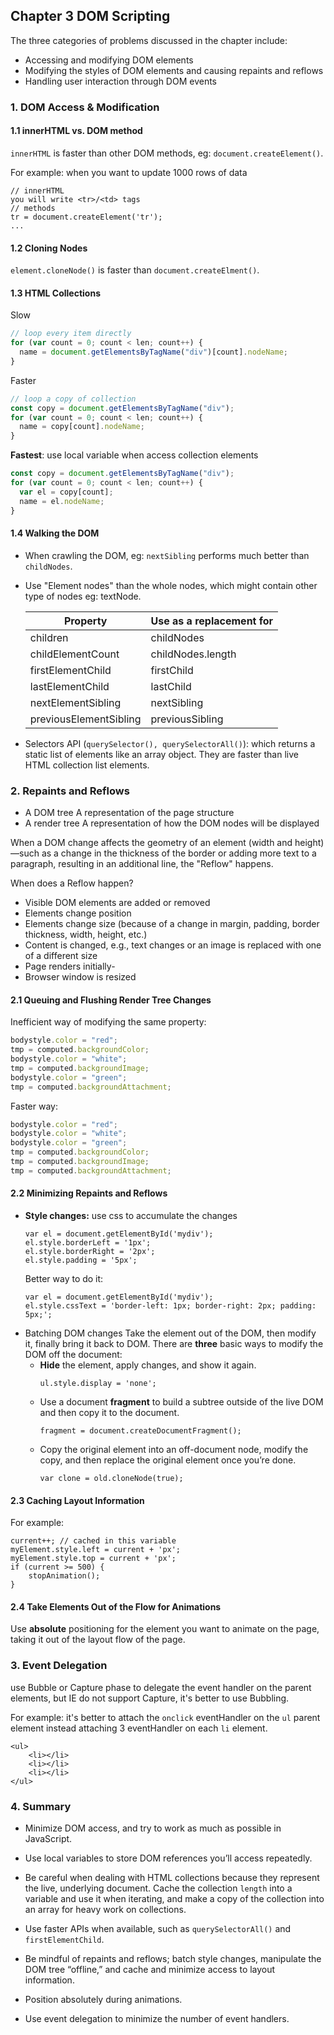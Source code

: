 ## Chapter 3 DOM Scripting

The three categories of problems discussed in the chapter include:

- Accessing and modifying DOM elements
- Modifying the styles of DOM elements and causing repaints and reflows
- Handling user interaction through DOM events

### 1. DOM Access & Modification

#### 1.1 innerHTML vs. DOM method

`innerHTML` is faster than other DOM methods, eg: `document.createElement()`.

For example: when you want to update 1000 rows of data

```text
// innerHTML
you will write <tr>/<td> tags
// methods
tr = document.createElement('tr');
...
```

#### 1.2 Cloning Nodes

`element.cloneNode()` is faster than `document.createElment()`.

#### 1.3 HTML Collections

Slow

```js
// loop every item directly
for (var count = 0; count < len; count++) {
  name = document.getElementsByTagName("div")[count].nodeName;
}
```

Faster

```js
// loop a copy of collection
const copy = document.getElementsByTagName("div");
for (var count = 0; count < len; count++) {
  name = copy[count].nodeName;
}
```

**Fastest**: use local variable when access collection elements

```js
const copy = document.getElementsByTagName("div");
for (var count = 0; count < len; count++) {
  var el = copy[count];
  name = el.nodeName;
}
```

#### 1.4 Walking the DOM

- When crawling the DOM, eg: `nextSibling` performs much better than `childNodes`.
- Use "Element nodes" than the whole nodes, which might contain other type of nodes eg: textNode.

  | Property               | Use as a replacement for |
  | ---------------------- | ------------------------ |
  | children               | childNodes               |
  | childElementCount      | childNodes.length        |
  | firstElementChild      | firstChild               |
  | lastElementChild       | lastChild                |
  | nextElementSibling     | nextSibling              |
  | previousElementSibling | previousSibling          |

- Selectors API (`querySelector(), querySelectorAll()`): which returns a static list of elements like an array object. They are faster than live HTML collection list elements.

### 2. Repaints and Reflows

- A DOM tree
  A representation of the page structure
- A render tree
  A representation of how the DOM nodes will be displayed

When a DOM change affects the geometry of an element (width and height)—such as a change in the thickness of the border or adding more text to a paragraph, resulting in an additional line, the "Reflow" happens.

When does a Reflow happen?

- Visible DOM elements are added or removed
- Elements change position
- Elements change size (because of a change in margin, padding, border thickness, width, height, etc.)
- Content is changed, e.g., text changes or an image is replaced with one of a different size
- Page renders initially-
- Browser window is resized

#### 2.1 Queuing and Flushing Render Tree Changes

Inefficient way of modifying the same property:

```js
bodystyle.color = "red";
tmp = computed.backgroundColor;
bodystyle.color = "white";
tmp = computed.backgroundImage;
bodystyle.color = "green";
tmp = computed.backgroundAttachment;
```

Faster way:

```js
bodystyle.color = "red";
bodystyle.color = "white";
bodystyle.color = "green";
tmp = computed.backgroundColor;
tmp = computed.backgroundImage;
tmp = computed.backgroundAttachment;
```

#### 2.2 Minimizing Repaints and Reflows

- **Style changes:**
  use css to accumulate the changes
  ```
  var el = document.getElementById('mydiv');
  el.style.borderLeft = '1px';
  el.style.borderRight = '2px';
  el.style.padding = '5px';
  ```
  Better way to do it:
  ```
  var el = document.getElementById('mydiv');
  el.style.cssText = 'border-left: 1px; border-right: 2px; padding: 5px;';
  ```
- Batching DOM changes
  Take the element out of the DOM, then modify it, finally bring it back to DOM.
  There are **three** basic ways to modify the DOM off the document:
  - **Hide** the element, apply changes, and show it again.
    ```
    ul.style.display = 'none';
    ```
  - Use a document **fragment** to build a subtree outside of the live DOM and then copy it to the document.
    ```
    fragment = document.createDocumentFragment();
    ```
  - Copy the original element into an off-document node, modify the copy, and then replace the original element once you’re done.
    ```
    var clone = old.cloneNode(true);
    ```

#### 2.3 Caching Layout Information

For example:

```
current++; // cached in this variable
myElement.style.left = current + 'px';
myElement.style.top = current + 'px';
if (current >= 500) {
    stopAnimation();
}
```

#### 2.4 Take Elements Out of the Flow for Animations

Use **absolute** positioning for the element you want to animate on the page, taking it out of the layout flow of the page.

### 3. Event Delegation

use Bubble or Capture phase to delegate the event handler on the parent elements, but IE do not support Capture, it's better to use Bubbling.

For example:
it's better to attach the `onclick` eventHandler on the `ul` parent element instead attaching 3 eventHandler on each `li` element.

```
<ul>
	<li></li>
	<li></li>
	<li></li>
</ul>
```

### 4. Summary

- Minimize DOM access, and try to work as much as possible in JavaScript.

- Use local variables to store DOM references you’ll access repeatedly.

- Be careful when dealing with HTML collections because they represent the live, underlying document. Cache the collection `length` into a variable and use it when iterating, and make a copy of the collection into an array for heavy work on collections.

- Use faster APIs when available, such as `querySelectorAll()` and `firstElementChild`.

- Be mindful of repaints and reflows; batch style changes, manipulate the DOM tree “offline,” and cache and minimize access to layout information.

- Position absolutely during animations.

- Use event delegation to minimize the number of event handlers.
